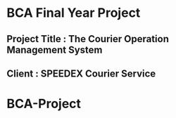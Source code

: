 # BCA Final Year Project

## Project Title : The Courier Operation Management System

## Client : SPEEDEX Courier Service
# BCA-Project
